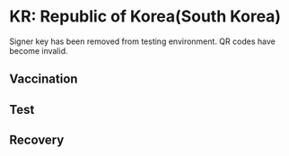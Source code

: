 # KR: Republic of Korea(South Korea)

Signer key has been removed from testing environment.
QR codes have become invalid.

## Vaccination


## Test


## Recovery

